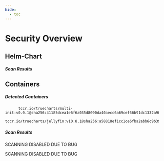 ```yaml
---
hide:
  - toc
---
```


# Security Overview

<link href="https://truecharts.org/_static/trivy.css" type="text/css" rel="stylesheet" />

## Helm-Chart

##### Scan Results


## Containers

##### Detected Containers

          tccr.io/truecharts/multi-init:v0.0.1@sha256:41185dcea1e6f6a035d8090da40aecc6a69cef66b91dc1332a90c9d22861d367
          tccr.io/truecharts/jellyfin:v10.8.1@sha256:a58818ef1cc1ce6fba2abb6c9b39efdc20a6d0a7d7e45a40029224b5f0885643

##### Scan Results

SCANNING DISABLED DUE TO BUG

SCANNING DISABLED DUE TO BUG
